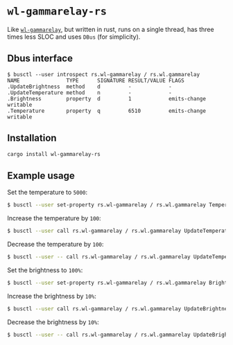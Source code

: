 # `wl-gammarelay-rs`

Like [`wl-gammarelay`](https://github.com/jeremija/wl-gammarelay), but written in rust, runs on a single thread, has three times less SLOC and uses `DBus` (for simplicity).

## Dbus interface

```
$ busctl --user introspect rs.wl-gammarelay / rs.wl.gammarelay
NAME               TYPE      SIGNATURE RESULT/VALUE FLAGS
.UpdateBrightness  method    d         -            -
.UpdateTemperature method    n         -            -
.Brightness        property  d         1            emits-change writable
.Temperature       property  q         6510         emits-change writable
```

## Installation

```sh
cargo install wl-gammarelay-rs
```

## Example usage

Set the temperature to `5000`:
```sh
$ busctl --user set-property rs.wl-gammarelay / rs.wl.gammarelay Temperature q 5000
```

Increase the temperature by `100`:
```sh
$ busctl --user call rs.wl-gammarelay / rs.wl.gammarelay UpdateTemperature n 100
```

Decrease the temperature by `100`:
```sh
$ busctl --user -- call rs.wl-gammarelay / rs.wl.gammarelay UpdateTemperature n -100
```

Set the brightness to `100%`:
```sh
$ busctl --user set-property rs.wl-gammarelay / rs.wl.gammarelay Brightness d 1
```

Increase the brightness by `10%`:
```sh
$ busctl --user call rs.wl-gammarelay / rs.wl.gammarelay UpdateBrightness d 0.1
```

Decrease the brightness by `10%`:
```sh
$ busctl --user -- call rs.wl-gammarelay / rs.wl.gammarelay UpdateBrightness d -0.1
```

